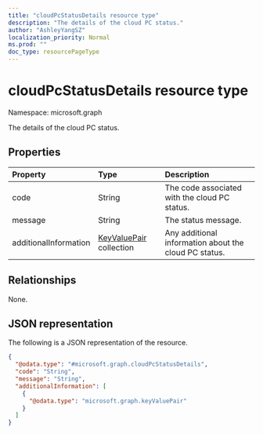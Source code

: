 ```yaml
---
title: "cloudPcStatusDetails resource type"
description: "The details of the cloud PC status."
author: "AshleyYangSZ"
localization_priority: Normal
ms.prod: ""
doc_type: resourcePageType
---
```


# cloudPcStatusDetails resource type

Namespace: microsoft.graph

The details of the cloud PC status.

## Properties

|Property|Type|Description|
|:---|:---|:---|
|code|String|The code associated with the cloud PC status.|
|message|String|The status message.|
|additionalInformation|[KeyValuePair](../resources/keyvaluepair.md) collection|Any additional information about the cloud PC status.|

## Relationships

None.

## JSON representation

The following is a JSON representation of the resource.
<!-- {
  "blockType": "resource",
  "@odata.type": "microsoft.graph.cloudPcStatusDetails",
  "openType": false
}
-->

``` json
{
  "@odata.type": "#microsoft.graph.cloudPcStatusDetails",
  "code": "String",
  "message": "String",
  "additionalInformation": [
    {
      "@odata.type": "microsoft.graph.keyValuePair"
    }
  ]
}
```
